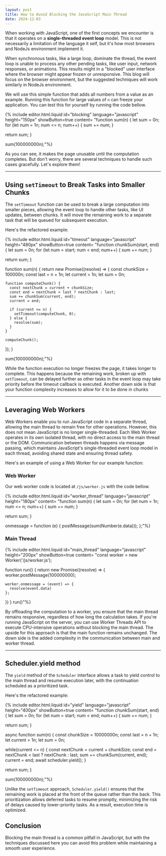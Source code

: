 ```yaml
---
layout: post
title: How to Avoid Blocking the JavaScript Main Thread
date: 2024-12-03
---
```


When working with JavaScript, one of the first concepts we encounter is that it operates on a **single-threaded event loop** model.
This is not necessarily a limitation of the language it self, but it's how most browsers and NodeJs environment implement it.

When synchronous tasks, like a large loop, dominate the thread, the event loop is unable to process any other pending tasks, like user input, network responses, or animations.
This results might in a "blocked" user interface where the browser might appear frozen or unresponsive.
This blog will focus on the browser environment, but the suggested techniques will work similarly in NodeJs environment.

We will use this simple function that adds all numbers from a value as an example.
Running this function for large values of `n` can freeze your application.
You can test this for yourself by running the code bellow.

{% include editor.html.liquid id="blocking" language="javascript" height="150px" showButton=true content=
"function sum(n) {
  let sum = 0n;
  for (let num = 1n; num <= n; num++) {
    sum += num;
  }

  return sum;
}

sum(100000000n);"%}

As you can see, it makes the page unusable until the computation completes.
But don't worry, there are several techniques to handle such cases gracefully. Let's explore them!

---

## Using `setTimeout` to Break Tasks into Smaller Chunks

The `setTimeout` function can be used to break a large computation into smaller pieces, allowing the event loop to handle other tasks, like UI updates, between chunks. It will move the remaining work to a separate task that will be queued for subsequent execution.

Here's the refactored example:

{% include editor.html.liquid id="timeout" language="javascript" height="480px" showButton=true content=
"function chunkSum(start, end) {
  let sum = 0n;
  for (let num = start; num < end; num++) {
    sum += num;
  }

  return sum;
}

function sum(n) {
  return new Promise((resolve) => {
    const chunkSize = 100000n;
    const last = n + 1n;
    let current = 1n;
    let sum = 0n;

    function computeChunk() {
      const nextChunk = current + chunkSize;
      const end = nextChunk < last ? nextChunk : last;
      sum += chunkSum(current, end);
      current = end;

      if (current <= n) {
        setTimeout(computeChunk, 0);
      } else {
        resolve(sum);
      }
    }

    computeChunk();
  });
}

sum(100000000n);"%}

While the function execution no longer freezes the page, it takes longer to complete. 
This happens because the remaining work, broken up with `setTimeout`, can be delayed further as other tasks in the event loop may take priority before the timeout callback is executed. 
Another down side is that your function complexity increases to allow for it to be done in chunks

---

## Leveraging Web Workers

Web Workers enable you to run JavaScript code in a separate thread, allowing the main thread to remain free for other operations. 
However, this does not mean JavaScript is no longer single-threaded. 
Each Web Worker operates in its own isolated thread, with no direct access to the main thread or the DOM. 
Communication between threads happens via message passing, which maintains JavaScript's single-threaded event loop model in each thread, avoiding shared state and ensuring thread safety.

Here's an example of using a Web Worker for our example function:

### Web Worker

Our web worker code is located at `/js/worker.js` with the code bellow.

{% include editor.html.liquid id="worker_thread" language="javascript" height="180px" content=
"function sum(n) {
  let sum = 0n;
  for (let num = 1n; num <= n; num++) {
    sum += num;
  }

  return sum;
}

onmessage = function (e) {
  postMessage(sum(Number(e.data)));
};"%}

### Main Thread

{% include editor.html.liquid id="main_thread" language="javascript" height="200px" showButton=true content=
"const worker = new Worker('/js/worker.js');

function run() {
  return new Promise((resolve) => {
    worker.postMessage(100000000);

    worker.onmessage = (event) => {
      resolve(event.data)
    };
  })
}
run()"%}

By offloading the computation to a worker, you ensure that the main thread remains responsive, regardless of how long the calculation takes.
If you're running JavaScript on the server, you can use Worker Threads API to execute CPU-intensive operations without blocking the main thread.
The upside for this approach is that the main function remains unchanged. The down side is the added complexity in the communication between main and worker thread.

---

## Scheduler.yield method

The `yield` method of the `Scheduler` interface allows a task to yield control to the main thread and resume execution later, with the continuation scheduled as a prioritized task. 

Here's the refactored example:

{% include editor.html.liquid id="yield" language="javascript" height="400px" showButton=true content=
"function chunkSum(start, end) {
  let sum = 0n;
  for (let num = start; num < end; num++) {
    sum += num;
  }

  return sum;
}

async function sum(n) {
  const chunkSize = 10000000n;
  const last = n + 1n;
  let current = 1n;
  let sum = 0n;

  while(current <= n) {
    const nextChunk = current + chunkSize;
    const end = nextChunk < last ? nextChunk : last;
    sum += chunkSum(current, end);
    current = end;
    await scheduler.yield();
  }

  return sum;
}

sum(100000000n);"%}

Unlike the `setTimeout` approach, `Scheduler.yield()` ensures that the remaining work is placed at the front of the queue rather than the back. This prioritization allows deferred tasks to resume promptly, minimizing the risk of delays caused by lower-priority tasks. As a result, execution time is optimized.


## Conclusion

Blocking the main thread is a common pitfall in JavaScript, but with the techniques discussed here you can avoid this problem while maintaining a smooth user experience.
